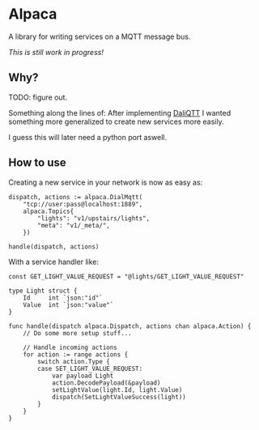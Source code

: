 

# Alpaca

A library for writing services on a MQTT message bus.

*This is still work in progress!*



## Why?

TODO: figure out.

Something along the lines of: After implementing [DaliQTT](https://github.com/cccb/daliqtt)
I wanted something more generalized to create new services more
easily.

I guess this will later need a python port aswell.

## How to use

Creating a new service in your network
is now as easy as:

    dispatch, actions := alpaca.DialMqtt(
        "tcp://user:pass@localhost:1889",
        alpaca.Topics{
            "lights": "v1/upstairs/lights",
            "meta": "v1/_meta/",
        })

    handle(dispatch, actions)
    

With a service handler like:

    const GET_LIGHT_VALUE_REQUEST = "@lights/GET_LIGHT_VALUE_REQUEST"

    type Light struct {
        Id     int `json:"id"`
        Value  int `json:"value"`
    }

    func handle(dispatch alpaca.Dispatch, actions chan alpaca.Action) {
        // Do some more setup stuff...

        // Handle incoming actions
        for action := range actions {
            switch action.Type {
            case SET_LIGHT_VALUE_REQUEST:
                var payload Light
                action.DecodePayload(&payload)
                setLightValue(light.Id, light.Value) 
                dispatch(SetLightValueSuccess(light))
            }
        }
    }


